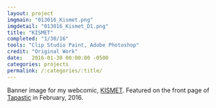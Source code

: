 ```yaml
---
layout: project
imgmain: "013016_Kismet.png"
imgdetail: "013016_Kismet_D1.png"
title: "KISMET"
completed: "1/30/16"
tools: "Clip Studio Paint, Adobe Photoshop"
credit: "Original Work"
date:   2016-01-30 00:00:00 -0500
categories: projects
permalink: /:categories/:title/
---
```

Banner image for my webcomic, <a href="http://www.kismet-comic.com">KISMET</a>.  Featured on the front page of <a href="http://www.tapas.io">Tapastic</a> in February, 2016.
